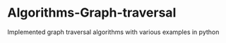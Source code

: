 # Algorithms-Graph-traversal
Implemented graph traversal algorithms with various examples in python
